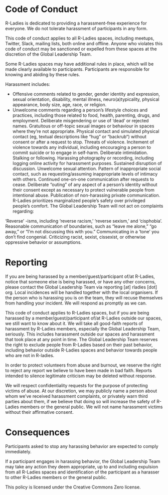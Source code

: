 # Code of Conduct

R-Ladies is dedicated to providing a harassment-free experience for everyone. We do not tolerate harassment of participants in any form.

This code of conduct applies to all R-Ladies spaces, including meetups, Twitter, Slack, mailing lists, both online and offline. Anyone who violates this code of conduct may be sanctioned or expelled from these spaces at the discretion of the Global Leadership Team.

Some R-Ladies spaces may have additional rules in place, which will be made clearly available to participants. Participants are responsible for knowing and abiding by these rules.

Harassment includes:

- Offensive comments related to gender, gender identity and expression, sexual orientation, disability, mental illness, neuro(a)typicality, physical appearance, body size, age, race, or religion.
- Unwelcome comments regarding a person’s lifestyle choices and practices, including those related to food, health, parenting, drugs, and employment.
Deliberate misgendering or use of ‘dead’ or rejected names.
Gratuitous or off-topic sexual images or behaviour in spaces where they’re not appropriate.
Physical contact and simulated physical contact (eg, textual descriptions like “hug” or “backrub“) without consent or after a request to stop.
Threats of violence.
Incitement of violence towards any individual, including encouraging a person to commit suicide or to engage in self-harm.
Deliberate intimidation.
Stalking or following.
Harassing photography or recording, including logging online activity for harassment purposes.
Sustained disruption of discussion.
Unwelcome sexual attention.
Pattern of inappropriate social contact, such as requesting/assuming inappropriate levels of intimacy with others.
Continued one-on-one communication after requests to cease.
Deliberate “outing” of any aspect of a person’s identity without their consent except as necessary to protect vulnerable people from intentional abuse.
Publication of non-harassing private communication.
R-Ladies prioritizes marginalized people’s safety over privileged people’s comfort. The Global Leadership Team will not act on complaints regarding:

‘Reverse’ -isms, including ‘reverse racism,’ ‘reverse sexism,’ and ‘cisphobia’.
Reasonable communication of boundaries, such as “leave me alone,” “go away,” or “I’m not discussing this with you.”
Communicating in a ‘tone’ you don’t find congenial.
Criticizing racist, sexist, cissexist, or otherwise oppressive behavior or assumptions.

# Reporting

If you are being harassed by a member/guest/participant of/at R-Ladies, notice that someone else is being harassed, or have any other concerns, please contact the Global Leadership Team via reporting [at] rladies [dot] org. Local incidences will be handled together with the local organisers. If the person who is harassing you is on the team, they will recuse themselves from handling your incident. We will respond as promptly as we can.

This code of conduct applies to R-Ladies spaces, but if you are being harassed by a member/guest/participant of/at R-Ladies outside our spaces, we still want to know about it. We will take all good-faith reports of harassment by R-Ladies members, especially the Global Leadership Team, seriously. This includes harassment outside our spaces and harassment that took place at any point in time. The Global Leadership Team reserves the right to exclude people from R-Ladies based on their past behavior, including behavior outside R-Ladies spaces and behavior towards people who are not in R-ladies.

In order to protect volunteers from abuse and burnout, we reserve the right to reject any report we believe to have been made in bad faith. Reports intended to silence legitimate criticism may be deleted without response.

We will respect confidentiality requests for the purpose of protecting victims of abuse. At our discretion, we may publicly name a person about whom we’ve received harassment complaints, or privately warn third parties about them, if we believe that doing so will increase the safety of R-Ladies members or the general public. We will not name harassment victims without their affirmative consent.

# Consequences

Participants asked to stop any harassing behavior are expected to comply immediately.

If a participant engages in harassing behavior, the Global Leadership Team may take any action they deem appropriate, up to and including expulsion from all R-Ladies spaces and identification of the participant as a harasser to other R-Ladies members or the general public.

This policy is licensed under the Creative Commons Zero license.
